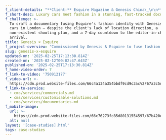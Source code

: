 ```yaml
---
f_client-details: "**Client:** Esquire Magazine & Genesis China\_\n\n**Production Country:** UK\_\n\n**Project Type:** Brand documentary\_\n\n**Service Type:** One-Stop Solution"
f_short-desc: Luxury cars meet fashion in a stunning, fast-tracked documentary.
f_challenge: >-
  To craft a documentary fusing Esquire's fashion identity with Genesis' luxury
  cars in London ‒ despite the client's lack of location direction, a
  non-existent shooting plan, and a 7-day countdown to the editor-in-chief's
  arrival.
title: Genesis × Esquire
f_project-overview: "Commissioned by Genesis & Esquire to fuse fashion and automotive elegance in London, we leveraged bi-cultural expertise to solve the client's location uncertainty. Blending local insights with cross-industry creativity, we curated iconic yet niche settings ‒ Savile Row's bespoke ateliers juxtaposed with Genesis cars against London's dynamic backdrops. With rapid coordination, we secured permits, enlisted a last-minute drone operator for sweeping aerial shots, and orchestrated cinematic scenes. Live updates with the editor-in-chief ensured alignment, while agile problem-solving turned logistical chaos into a cohesive vision. The result? A visually arresting, culturally sharp film delivered in record time, proving how strategic local expertise transforms ambiguity into art.\_\n\n‍"
slug: genesis-x-esquire
updated-on: '2025-02-25T17:13:30.814Z'
created-on: '2025-02-12T00:02:47.643Z'
published-on: '2025-02-25T17:13:30.814Z'
f_home-video-order: 7
f_link-to-video: '750912177'
f_video-url: >-
  https://cdn.prod.website-files.com/66c4a134a354bbdf9cd9c3ac%2F67a3c5d6b88e9fb9e8381d99_Genesis-transcode.mp4
f_link-to-service:
  - cms/services/commercials.md
  - cms/services/customisable-solutions.md
  - cms/services/documentaries.md
f_mobile-image:
  url: >-
    https://cdn.prod.website-files.com/66c76273fc85d80131554597/67b420eb0c5f464f896ccc57_Screenshot%202025-02-17%20at%2021.03.57.avif
  alt: null
layout: '[case-studies].html'
tags: case-studies
---
```



